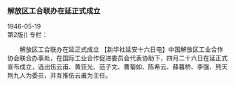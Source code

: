### 解放区工合联办在延正式成立  

1946-05-19  
第2版()
专栏：

　　解放区工合联办在延正式成立
    【新华社延安十六日电】中国解放区工业合作协会联合办事处，在国际工业合作促进委员会代表协助下，四月二十六日在延正式宣布成立，选出伍云甫、黄亚光、范子文、曹菊如、陈希云、薛暮桥、李强、熊天荆九人为委员，并互推伍云甫为主任。  
